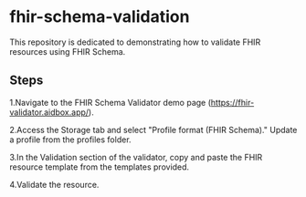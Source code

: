 # fhir-schema-validation

This repository is dedicated to demonstrating how to validate FHIR resources using FHIR Schema.

## Steps

1.Navigate to the FHIR Schema Validator demo page (https://fhir-validator.aidbox.app/).

2.Access the Storage tab and select "Profile format (FHIR Schema)."  Update a profile from the profiles folder.

3.In the Validation section of the validator, copy and paste the FHIR resource template from the templates provided.

4.Validate the resource.
